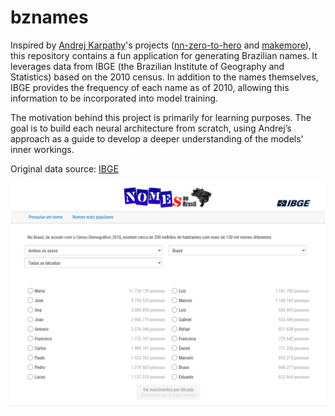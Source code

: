 # bznames

Inspired by [Andrej Karpathy](https://github.com/karpathy)'s projects ([nn-zero-to-hero](https://github.com/karpathy/nn-zero-to-hero) and [makemore](https://github.com/karpathy/makemore)), this repository contains a fun application for generating Brazilian names. It leverages data from IBGE (the Brazilian Institute of Geography and Statistics) based on the 2010 census. In addition to the names themselves, IBGE provides the frequency of each name as of 2010, allowing this information to be incorporated into model training.

The motivation behind this project is primarily for learning purposes. The goal is to build each neural architecture from scratch, using Andrej’s approach as a guide to develop a deeper understanding of the models' inner workings.

Original data source: [IBGE](https://censo2010.ibge.gov.br/nomes/#/ranking)

![Nomes no Brasil | IBGE](data/ibge_nomes_no_brasil.png)